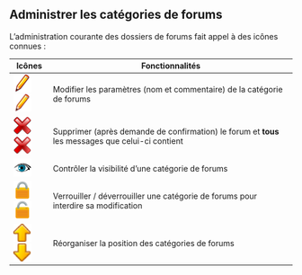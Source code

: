 ## Administrer les catégories de forums

L’administration courante des dossiers de forums fait appel à des icônes connues :

| Icônes | Fonctionnalités |
| --- | --- |
| <img width="32px" src="../assets/image79.svg"><img width="32px" src="../assets/image79.png"> | Modifier les paramètres (nom et commentaire) de la catégorie de forums |
| <img width="32px" src="../assets/image80.svg"><img width="32px" src="../assets/image80.png"> | Supprimer (après demande de confirmation) le forum et **tous** les messages que celui-ci contient |
| <img width="32px" src="../assets/image81.png"> | Contrôler la visibilité d’une catégorie de forums |
| <img width="32px" src="../assets/image82.svg"><img width="32px" src="../assets/image83.svg"> | Verrouiller / déverrouiller une catégorie de forums pour interdire sa modification |
| <img width="32px" src="../assets/image84.png"><img width="32px" src="../assets/image85.png"> | Réorganiser la position des catégories de forums |
